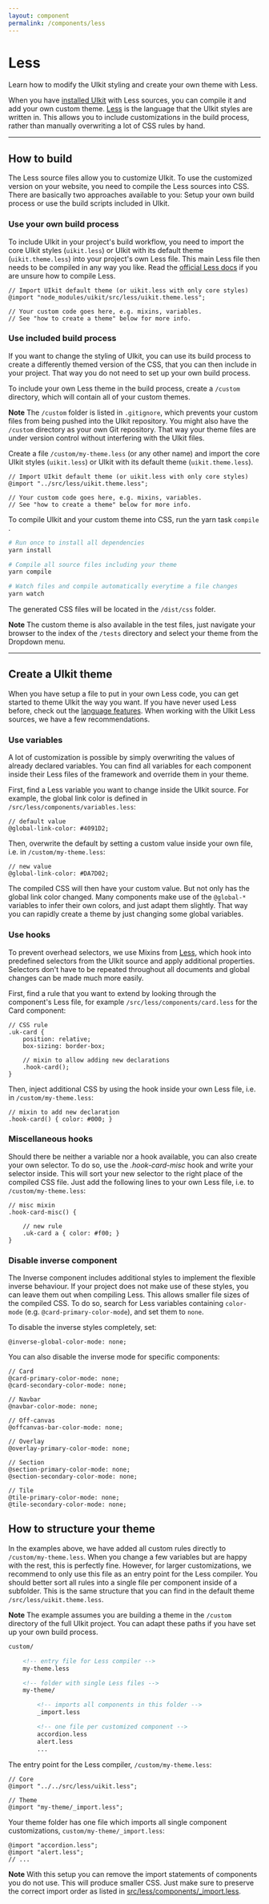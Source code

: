 ```yaml
---
layout: component
permalink: /components/less
---
```


# Less

<p class="uk-text-lead">Learn how to modify the UIkit styling and create your own theme with Less.</p>

When you have [installed UIkit](installation.md) with Less sources, you can compile it and add your own custom theme. [Less](http://lesscss.org/) is the language that the UIkit styles are written in. This allows you to include customizations in the build process, rather than manually overwriting a lot of CSS rules by hand.

***

## How to build

The Less source files allow you to customize UIkit. To use the customized version on your website, you need to compile the Less sources into CSS. There are basically two approaches available to you: Setup your own build process or use the build scripts included in UIkit.

### Use your own build process

To include UIkit in your project's build workflow, you need to import the core UIkit styles (`uikit.less`) or UIkit with its default theme (`uikit.theme.less`) into your project's own Less file. This main Less file then needs to be compiled in any way you like. Read the [official Less docs](http://lesscss.org/usage/) if you are unsure how to compile Less.

```less
// Import UIkit default theme (or uikit.less with only core styles)
@import "node_modules/uikit/src/less/uikit.theme.less";

// Your custom code goes here, e.g. mixins, variables.
// See "how to create a theme" below for more info.
```

### Use included build process

If you want to change the styling of UIkit, you can use its build process to create a differently themed version of the CSS, that you can then include in your project. That way you do not need to set up your own build process.

To include your own Less theme in the build process, create a `/custom` directory, which will contain all of your custom themes.

**Note** The `/custom` folder is listed in `.gitignore`, which prevents your custom files from being pushed into the UIkit repository. You might also have the `/custom` directory as your own Git repository. That way your theme files are under version control without interfering with the UIkit files.

Create a file `/custom/my-theme.less` (or any other name) and import the core UIkit styles (`uikit.less`) or UIkit with its default theme (`uikit.theme.less`).

```less
// Import UIkit default theme (or uikit.less with only core styles)
@import "../src/less/uikit.theme.less";

// Your custom code goes here, e.g. mixins, variables.
// See "how to create a theme" below for more info.
```

To compile UIkit and your custom theme into CSS, run the yarn task `compile` .

```sh
# Run once to install all dependencies
yarn install

# Compile all source files including your theme
yarn compile

# Watch files and compile automatically everytime a file changes
yarn watch
```

The generated CSS files will be located in the `/dist/css` folder.

**Note** The custom theme is also available in the test files, just navigate your browser to the index of the `/tests` directory and select your theme from the Dropdown menu.

***

## Create a UIkit theme

When you have setup a file to put in your own Less code, you can get started to theme UIkit the way you want. If you have never used Less before, check out the [language features](http://lesscss.org/features/). When working with the UIkit Less sources, we have a few recommendations.

### Use variables

A lot of customization is possible by simply overwriting the values of already declared variables. You can find all variables for each component inside their Less files of the framework and override them in your theme.

First, find a Less variable you want to change inside the UIkit source. For example, the global link color is defined in `/src/less/components/variables.less`:

```less
// default value
@global-link-color: #4091D2;
```

Then, overwrite the default by setting a custom value inside your own file, i.e. in `/custom/my-theme.less`:

```less
// new value
@global-link-color: #DA7D02;
```

The compiled CSS will then have your custom value. But not only has the global link color changed. Many components make use of the `@global-*` variables to infer their own colors, and just adapt them slightly. That way you can rapidly create a theme by just changing some global variables.

### Use hooks

To prevent overhead selectors, we use Mixins from [Less](http://lesscss.org), which hook into predefined selectors from the UIkit source and apply additional properties. Selectors don't have to be repeated throughout all documents and global changes can be made much more easily.

First, find a rule that you want to extend by looking through the component's Less file, for example `/src/less/components/card.less` for the Card component:

```less
// CSS rule
.uk-card {
    position: relative;
    box-sizing: border-box;

    // mixin to allow adding new declarations
    .hook-card();
}
```

Then, inject additional CSS by using the hook inside your own Less file, i.e. in `/custom/my-theme.less`:

```less
// mixin to add new declaration
.hook-card() { color: #000; }
```

### Miscellaneous hooks

Should there be neither a variable nor a hook available, you can also create your own selector. To do so, use the _.hook-card-misc_ hook and write your selector inside. This will sort your new selector to the right place of the compiled CSS file. Just add the following lines to your own Less file, i.e. to `/custom/my-theme.less`:

```less
// misc mixin
.hook-card-misc() {

    // new rule
    .uk-card a { color: #f00; }
}
```

### Disable inverse component

The Inverse component includes additional styles to implement the flexible inverse behaviour. If your project does not make use of these styles, you can leave them out when compiling Less. This allows smaller file sizes of the compiled CSS. To do so, search for Less variables containing `color-mode` (e.g. `@card-primary-color-mode`), and set them to `none`.

To disable the inverse styles completely, set:

```less
@inverse-global-color-mode: none;
```

You can also disable the inverse mode for specific components:

```less
// Card
@card-primary-color-mode: none;
@card-secondary-color-mode: none;

// Navbar
@navbar-color-mode: none;

// Off-canvas
@offcanvas-bar-color-mode: none;

// Overlay
@overlay-primary-color-mode: none;

// Section
@section-primary-color-mode: none;
@section-secondary-color-mode: none;

// Tile
@tile-primary-color-mode: none;
@tile-secondary-color-mode: none;
```

## How to structure your theme

In the examples above, we have added all custom rules directly to `/custom/my-theme.less`. When you change a few variables but are happy with the rest, this is perfectly fine. However, for larger customizations, we recommend to only use this file as an entry point for the Less compiler. You should better sort all rules into a single file per component inside of a subfolder. This is the same structure that you can find in the default theme `/src/less/uikit.theme.less`.

**Note** The example assumes you are building a theme in the `/custom` directory of the full UIkit project. You can adapt these paths if you have set up your own build process.

```html
custom/

    <!-- entry file for Less compiler -->
    my-theme.less

    <!-- folder with single Less files -->
    my-theme/

        <!-- imports all components in this folder -->
        _import.less

        <!-- one file per customized component -->
        accordion.less
        alert.less
        ...
```

The entry point for the Less compiler, `/custom/my-theme.less`:

```less
// Core
@import "../../src/less/uikit.less";

// Theme
@import "my-theme/_import.less";
```

Your theme folder has one file which imports all single component customizations, `custom/my-theme/_import.less`:

```less
@import "accordion.less";
@import "alert.less";
// ...
```


**Note** With this setup you can remove the import statements of components you do not use. This will produce smaller CSS. Just make sure to preserve the correct import order as listed in [src/less/components/\_import.less](https://github.com/uikit/uikit/blob/develop/src/less/components/_import.less).
